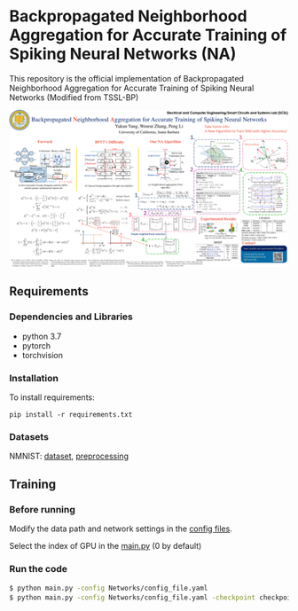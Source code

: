 # Backpropagated Neighborhood Aggregation for Accurate Training of Spiking Neural Networks (NA)

This repository is the official implementation of Backpropagated Neighborhood Aggregation for Accurate Training of Spiking Neural Networks
(Modified from TSSL-BP)

<img src="Poster-1 2.png" alt="Poster" width="1000"/>

## Requirements
### Dependencies and Libraries
* python 3.7
* pytorch
* torchvision

### Installation
To install requirements:

```setup
pip install -r requirements.txt
```

### Datasets
NMNIST: [dataset](https://www.garrickorchard.com/datasets/n-mnist), [preprocessing](https://github.com/stonezwr/TSSL-BP/tree/master/preprocessing/NMNIST)

## Training
### Before running
Modify the data path and network settings in the [config files](https://github.com/stonezwr/TSSL-BP/tree/master/Networks). 

Select the index of GPU in the [main.py](https://github.com/stonezwr/TSSL-BP/blob/master/main.py#L198) (0 by default)

### Run the code
```sh
$ python main.py -config Networks/config_file.yaml
$ python main.py -config Networks/config_file.yaml -checkpoint checkpoint/ckpt.pth // load the checkpoint
```
